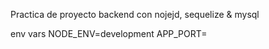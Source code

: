 Practica de proyecto backend con nojejd, sequelize & mysql

env vars 
NODE_ENV=development
APP_PORT=